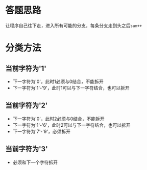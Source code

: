 # 答题思路
让程序自己往下走，进入所有可能的分支，每条分支走到头之后`sum++`
# 分类方法
## 当前字符为'1'
* 下一字符为'0'，此时1必须与0结合，不能拆开
* 下一字符为'1'-'9'，此时1可以与下一字符结合，也可以拆开
## 当前字符为'2'
* 下一字符为'0'，此时2必须与0结合，不能拆开
* 下一字符为'1'-'6'，此时2可以与下一字符结合，也可以拆开
* 下一字符为'7'-'9'，必须拆开
## 当前字符为'3'
* 必须和下一个字符拆开
